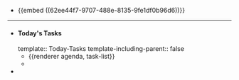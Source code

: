 - {{embed ((62ee44f7-9707-488e-8135-9fe1df0b96d6))}}
- ---
- #### Today's Tasks
  template:: Today-Tasks
  template-including-parent:: false
	- {{renderer agenda, task-list}}
	-
-